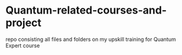 # Quantum-related-courses-and-project
repo consisting all files and folders on my upskill training for Quantum Expert course

